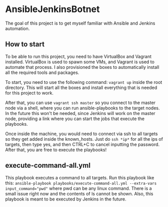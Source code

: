 # AnsibleJenkinsBotnet
The goal of this project is to get myself familiar with Ansible and Jenkins automation.

## How to start
To be able to run this project, you need to have VirtualBox and Vagrant installed. VirtualBox is used to spawn some VMs, and Vagrant is used to automate that process. I also provisioned the boxes to automatically install all the required tools and packages.

To start, you need to use the following command: `vagrant up` inside the root directory. This will start all the boxes and install everything that is needed for this project to work.

After that, you can use `vagrant ssh master` so you connect to the master node via a shell, where you can run ansible-playbooks to the target nodes. In the future this won't be needed, since Jenkins will work on the master node, providing a link where you can start the jobs that execute the playbooks.

Once inside the machine, you would need to connect via ssh to all targets so they get added inside the known_hosts. Just do `ssh *ip*` for all the ips of targets, then type yes, and then CTRL+C to cancel inputting the password. After that, you are free to execute the playbooks!

## execute-command-all.yml
This playbook executes a command to all targets. Run this playbook like this:
`ansible-playbook playbooks/execute-command-all.yml --extra-vars input_command="pwd"` where pwd can be any linux command. There is a small issue right now and the contents of ls cannot be shown. Also, this playbook is meant to be executed by Jenkins in the future.